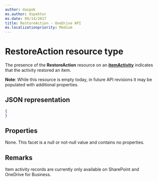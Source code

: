 ```yaml
---
author: daspek
ms.author: dspektor
ms.date: 09/14/2017
title: RestoreAction - OneDrive API
ms.localizationpriority: Medium
---
```

# RestoreAction resource type

The presence of the **RestoreAction** resource on an [**itemActivity**][activity] indicates that the activity restored an item.

**Note**: While this resource is empty today, in future API revisions it may be populated with additional properties.

[activity]: itemActivity.md

## JSON representation

<!-- {
  "blockType": "resource",
  "optionalProperties": [ ],
  "@type": "microsoft.graph.restoreAction"
}-->

```json
{
}
```

## Properties

None. This facet is a null or not-null value and contains no properties.

## Remarks

Item activity records are currently only available on SharePoint and OneDrive for Business.

<!-- {
  "type": "#page.annotation",
  "description": "The RestoreAction object provides information about an activity that restored an item.",
  "keywords": "activities,activity,action,restore,undelete",
  "section": "documentation",
  "tocPath": "Resources/RestoreAction"
} -->
